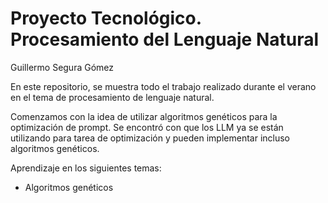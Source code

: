 # Proyecto Tecnológico. Procesamiento del Lenguaje Natural
Guillermo Segura Gómez

En este repositorio, se muestra todo el trabajo realizado durante el verano en el tema de procesamiento de lenguaje natural. 

Comenzamos con la idea de utilizar algoritmos genéticos para la optimización de prompt. Se encontró con que los LLM ya se están utilizando para tarea de optimización y pueden implementar incluso algoritmos genéticos. 

Aprendizaje en los siguientes temas:
* Algoritmos genéticos